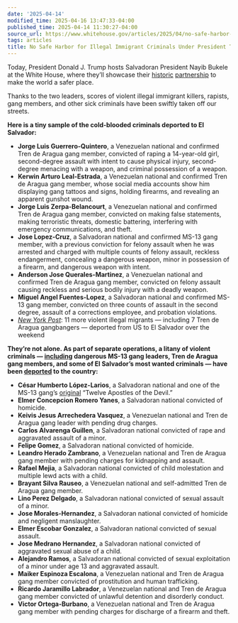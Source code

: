 ```yaml
---
date: '2025-04-14'
modified_time: 2025-04-16 13:47:33-04:00
published_time: 2025-04-14 11:30:27-04:00
source_url: https://www.whitehouse.gov/articles/2025/04/no-safe-harbor-for-illegal-immigrant-criminals-under-president-trump/
tags: articles
title: No Safe Harbor for Illegal Immigrant Criminals Under President Trump
---
```

 
Today, President Donald J. Trump hosts Salvadoran President Nayib Bukele
at the White House, where they’ll showcase
their [historic](https://x.com/RapidResponse47/status/1903113239887544544) [partnership](https://x.com/nayibbukele/status/1911248798971461982) to
make the world a safer place.  
  
Thanks to the two leaders, scores of violent illegal immigrant killers,
rapists, gang members, and other sick criminals have been swiftly taken
off our streets.  
  
**Here is a tiny sample of the cold-blooded criminals deported to El
Salvador:**

-   **Jorge Luis Guerrero-Quintero**, a Venezuelan national and
    confirmed Tren de Aragua gang member, convicted of raping a
    14-year-old girl, second-degree assault with intent to cause
    physical injury, second-degree menacing with a weapon, and criminal
    possession of a weapon.
-   **Kerwin Arturo Leal-Estrada**, a Venezuelan national and confirmed
    Tren de Aragua gang member, whose social media accounts show him
    displaying gang tattoos and signs, holding firearms, and revealing
    an apparent gunshot wound.
-   **Jorge Luis Zerpa-Belancourt**, a Venezuelan national and confirmed
    Tren de Aragua gang member, convicted on making false statements,
    making terroristic threats, domestic battering, interfering with
    emergency communications, and theft.
-   **Jose Lopez-Cruz**, a Salvadoran national and confirmed MS-13 gang
    member, with a previous conviction for felony assault when he was
    arrested and charged with multiple counts of felony assault,
    reckless endangerment, concealing a dangerous weapon, minor in
    possession of a firearm, and dangerous weapon with intent.
-   **Anderson Jose Querales-Martinez**, a Venezuelan national and
    confirmed Tren de Aragua gang member, convicted on felony assault
    causing reckless and serious bodily injury with a deadly weapon.
-   **Miguel Angel Fuentes-Lopez**, a Salvadoran national and confirmed
    MS-13 gang member, convicted on three counts of assault in the
    second degree, assault of a corrections employee, and probation
    violations.
-   [*New York
    Post*](https://nypost.com/2025/04/14/us-news/10-more-violent-illegal-migrants-booted-from-us-deported-to-el-salvador-over-the-weekend/):
    11 more violent illegal migrants — including 7 Tren de Aragua
    gangbangers — deported from US to El Salvador over the weekend

**They’re not alone. As part of separate operations, a litany of violent
criminals
— **[**including**](https://x.com/SecRubio/status/1901241933302825470)** dangerous
MS-13 gang leaders, Tren de Aragua gang members, and some of El
Salvador’s most wanted criminals — have
been **[**deported**](https://x.com/BillMelugin_/status/1906719922522357963)** to
the country:**

-   **César Humberto López-Larios**, a Salvadoran national and one of
    the MS-13
    gang’s [original](https://www.ice.gov/news/releases/fugitive-high-ranking-ms-13-leader-arrested-terrorism-charges-following-joint) “Twelve
    Apostles of the Devil.”
-   **Elmer Concepcion Romero Yanes**, a Salvadoran national convicted
    of homicide.
-   **Keivis Jesus Arrechedera Vasquez**, a Venezuelan national and Tren
    de Aragua gang leader with pending drug charges.
-   **Carlos Alvarenga Guillen**, a Salvadoran national convicted of
    rape and aggravated assault of a minor.
-   **Felipe Gomez**, a Salvadoran national convicted of homicide.
-   **Leandro Herado Zambrano**, a Venezuelan national and Tren de
    Aragua gang member with pending charges for kidnapping and assault.
-   **Rafael Mejia**, a Salvadoran national convicted of child
    molestation and multiple lewd acts with a child.
-   **Brayant Silva Rauseo**, a Venezuelan national and self-admitted
    Tren de Aragua gang member.
-   **Lino Perez Delgado**, a Salvadoran national convicted of sexual
    assault of a minor.
-   **Jose Morales-Hernandez**, a Salvadoran national convicted of
    homicide and negligent manslaughter.
-   **Elmer Escobar Gonzalez**, a Salvadoran national convicted of
    sexual assault.
-   **Jose Medrano Hernandez**, a Salvadoran national convicted of
    aggravated sexual abuse of a child.
-   **Alejandro Ramos**, a Salvadoran national convicted of sexual
    exploitation of a minor under age 13 and aggravated assault.
-   **Maiker Espinoza Escalona**, a Venezuelan national and Tren de
    Aragua gang member convicted of prostitution and human trafficking.
-   **Ricardo Jaramillo Labrador**, a Venezuelan national and Tren de
    Aragua gang member convicted of unlawful detention and disorderly
    conduct.
-   **Victor Ortega-Burbano**, a Venezuelan national and Tren de Aragua
    gang member with pending charges for discharge of a firearm and
    theft.
